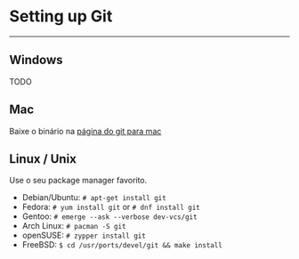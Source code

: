 # Setting up Git

---

## Windows

TODO


## Mac

Baixe o binário na [página do git para mac](https://git-scm.com/download/mac)


## Linux / Unix

Use o seu package manager favorito.

- Debian/Ubuntu: `# apt-get install git`
- Fedora: `# yum install git` or `# dnf install git`
- Gentoo: `# emerge --ask --verbose dev-vcs/git`
- Arch Linux: `# pacman -S git`
- openSUSE: `# zypper install git`
- FreeBSD: `$ cd /usr/ports/devel/git && make install`
